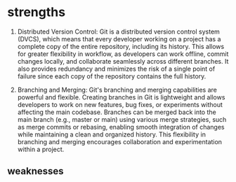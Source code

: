 # strengths
1. Distributed Version Control:
Git is a distributed version control system (DVCS), which means that every developer working on a project has a complete copy of the entire repository, including its history. This allows for greater flexibility in workflow, as developers can work offline, commit changes locally, and collaborate seamlessly across different branches. It also provides redundancy and minimizes the risk of a single point of failure since each copy of the repository contains the full history.

2. Branching and Merging:
Git's branching and merging capabilities are powerful and flexible. Creating branches in Git is lightweight and allows developers to work on new features, bug fixes, or experiments without affecting the main codebase. Branches can be merged back into the main branch (e.g., master or main) using various merge strategies, such as merge commits or rebasing, enabling smooth integration of changes while maintaining a clean and organized history. This flexibility in branching and merging encourages collaboration and experimentation within a project.

## weaknesses 